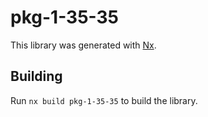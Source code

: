# pkg-1-35-35

This library was generated with [Nx](https://nx.dev).

## Building

Run `nx build pkg-1-35-35` to build the library.
